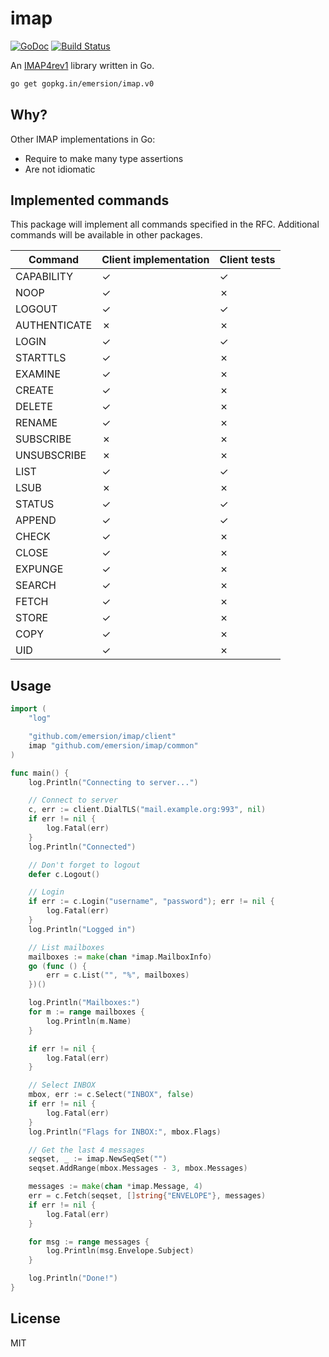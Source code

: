 # imap

[![GoDoc](https://godoc.org/github.com/emersion/imap?status.svg)](https://godoc.org/github.com/emersion/imap)
[![Build Status](https://travis-ci.org/emersion/imap.svg?branch=master)](https://travis-ci.org/emersion/imap)

An [IMAP4rev1](https://tools.ietf.org/html/rfc3501) library written in Go.

```bash
go get gopkg.in/emersion/imap.v0
```

## Why?

Other IMAP implementations in Go:
* Require to make many type assertions
* Are not idiomatic

## Implemented commands

This package will implement all commands specified in the RFC. Additional
commands will be available in other packages.

Command       | Client implementation | Client tests
------------- | --------------------- | ------------
CAPABILITY    | ✓                     | ✓
NOOP          | ✓                     | ✗
LOGOUT        | ✓                     | ✓
AUTHENTICATE  | ✗                     | ✗
LOGIN         | ✓                     | ✓
STARTTLS      | ✓                     | ✗
EXAMINE       | ✓                     | ✗
CREATE        | ✓                     | ✗
DELETE        | ✓                     | ✗
RENAME        | ✓                     | ✗
SUBSCRIBE     | ✗                     | ✗
UNSUBSCRIBE   | ✗                     | ✗
LIST          | ✓                     | ✓
LSUB          | ✗                     | ✗
STATUS        | ✓                     | ✓
APPEND        | ✓                     | ✓
CHECK         | ✓                     | ✗
CLOSE         | ✓                     | ✗
EXPUNGE       | ✓                     | ✗
SEARCH        | ✓                     | ✗
FETCH         | ✓                     | ✗
STORE         | ✓                     | ✗
COPY          | ✓                     | ✗
UID           | ✓                     | ✗

## Usage

```go
import (
	"log"

	"github.com/emersion/imap/client"
	imap "github.com/emersion/imap/common"
)

func main() {
	log.Println("Connecting to server...")

	// Connect to server
	c, err := client.DialTLS("mail.example.org:993", nil)
	if err != nil {
		log.Fatal(err)
	}
	log.Println("Connected")

	// Don't forget to logout
	defer c.Logout()

	// Login
	if err := c.Login("username", "password"); err != nil {
		log.Fatal(err)
	}
	log.Println("Logged in")

	// List mailboxes
	mailboxes := make(chan *imap.MailboxInfo)
	go (func () {
		err = c.List("", "%", mailboxes)
	})()

	log.Println("Mailboxes:")
	for m := range mailboxes {
		log.Println(m.Name)
	}

	if err != nil {
		log.Fatal(err)
	}

	// Select INBOX
	mbox, err := c.Select("INBOX", false)
	if err != nil {
		log.Fatal(err)
	}
	log.Println("Flags for INBOX:", mbox.Flags)

	// Get the last 4 messages
	seqset, _ := imap.NewSeqSet("")
	seqset.AddRange(mbox.Messages - 3, mbox.Messages)

	messages := make(chan *imap.Message, 4)
	err = c.Fetch(seqset, []string{"ENVELOPE"}, messages)
	if err != nil {
		log.Fatal(err)
	}

	for msg := range messages {
		log.Println(msg.Envelope.Subject)
	}

	log.Println("Done!")
}
```

## License

MIT
